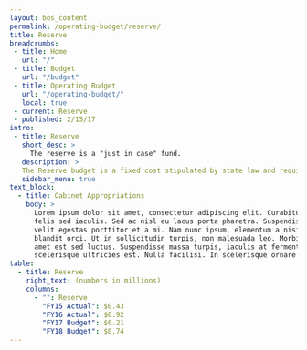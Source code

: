 ```yaml
---
layout: bos_content
permalink: /operating-budget/reserve/
title: Reserve
breadcrumbs:
 - title: Home
   url: "/"
 - title: Budget
   url: "/budget"
 - title: Operating Budget
   url: "/operating-budget/"
   local: true
 - current: Reserve
 - published: 2/15/17
intro:
 - title: Reserve
   short_desc: >
     The reserve is a "just in case" fund.
   description: >
   The Reserve budget is a fixed cost stipulated by state law and requires the City of Boston to maintain a reserve on its balance sheet of 2.5% of the prior year appropriations, not including the School Department. The current balance of this reserve is $30.6 million and the City is required to budget $740,000 in FY17 to meet reserve requirements. The reserve can be used to provide for extraordinary and unforeseen expenditures and the Mayor may make drafts or transfers against this fund with City Council approval after June first of each fiscal year. Since the establishment of this reserve, the City has yet to make any drafts or transfers from the reserve.
   sidebar_menu: true
text_block:
  - title: Cabinet Appropriations
    body: >
      Lorem ipsum dolor sit amet, consectetur adipiscing elit. Curabitur suscipit id
      felis sed iaculis. Sed ac nisl eu lacus porta pharetra. Suspendisse a tortor vel
      velit egestas porttitor et a mi. Nam nunc ipsum, elementum a nisi nec, scelerisque
      blandit orci. Ut in sollicitudin turpis, non malesuada leo. Morbi vehicula sit
      amet est sed luctus. Suspendisse massa turpis, iaculis at fermentum placerat,
      scelerisque ultricies est. Nulla facilisi. In scelerisque ornare tincidunt.
table:
  - title: Reserve
    right_text: (numbers in millions)
    columns:
      - "": Reserve
        "FY15 Actual": $0.43
        "FY16 Actual": $0.92
        "FY17 Budget": $0.21
        "FY18 Budget": $0.74
---
```


